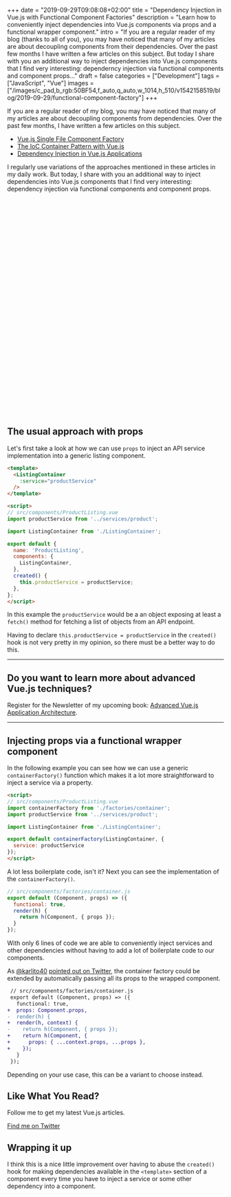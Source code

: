 +++
date = "2019-09-29T09:08:08+02:00"
title = "Dependency Injection in Vue.js with Functional Component Factories"
description = "Learn how to conveniently inject dependencies into Vue.js components via props and a functional wrapper component."
intro = "If you are a regular reader of my blog (thanks to all of you), you may have noticed that many of my articles are about decoupling components from their dependencies. Over the past few months I have written a few articles on this subject. But today I share with you an additional way to inject dependencies into Vue.js components that I find very interesting: dependerncy injection via functional components and component props..."
draft = false
categories = ["Development"]
tags = ["JavaScript", "Vue"]
images = ["/images/c_pad,b_rgb:50BF54,f_auto,q_auto,w_1014,h_510/v1542158519/blog/2019-09-29/functional-component-factory"]
+++

If you are a regular reader of my blog, you may have noticed that many of my articles are about decoupling components from dependencies. Over the past few months, I have written a few articles on this subject.

- [Vue.js Single File Component Factory](/blog/vue-single-file-component-factory/)
- [The IoC Container Pattern with Vue.js](/blog/the-ioc-container-pattern-with-vue/)
- [Dependency Injection in Vue.js Applications](/blog/dependency-injection-in-vue-applications/)

I regularly use variations of the approaches mentioned in these articles in my daily work. But today, I share with you an additional way to inject dependencies into Vue.js components that I find very interesting: dependency injection via functional components and component props.

<div class="c-content__broad">
  <iframe data-src="https://codesandbox.io/embed/dependency-injection-in-vuejs-with-functional-component-factories-iepwy?fontsize=14&module=%2Fsrc%2Fcomponents%2FProductListing.vue&view=editor" title="Dependency Injection in Vue.js with Functional Component Factories" style="width:100%; height:500px; border:0; border-radius: 4px; overflow:hidden;" sandbox="allow-modals allow-forms allow-popups allow-scripts allow-same-origin"></iframe>
</div>

## The usual approach with props

Let's first take a look at how we can use `props` to inject an API service implementation into a generic listing component.

```html
<template>
  <ListingContainer
    :service="productService"
  />
</template>

<script>
// src/components/ProductListing.vue
import productService from '../services/product';

import ListingContainer from './ListingContainer';

export default {
  name: 'ProductListing',
  components: {
    ListingContainer,
  },
  created() {
    this.productService = productService;
  },
};
</script>
```

In this example the `productService` would be a an object exposing at least a `fetch()` method for fetching a list of objects from an API endpoint.

Having to declare `this.productService = productService` in the `created()` hook is not very pretty in my opinion, so there must be a better way to do this.

<div>
  <hr class="c-hr">
  <div class="c-service-info">
    <h2>Do you want to learn more about advanced Vue.js techniques?</h2>
    <p class="c-service-info__body">
      Register for the Newsletter of my upcoming book: <a class="c-anchor" href="https://oberlehner.us20.list-manage.com/subscribe?u=8476a98c5640f6c7b5530ea57&id=8b26bf120b" data-event-category="link" data-event-action="click: newsletter" data-event-label="Newsletter (article content)">Advanced Vue.js Application Architecture</a>.
    </p>
  </div>
  <hr class="c-hr">
</div>

## Injecting props via a functional wrapper component

In the following example you can see how we can use a generic `containerFactory()` function which makes it a lot more straightforward to inject a service via a property.

```html
<script>
// src/components/ProductListing.vue
import containerFactory from './factories/container';
import productService from '../services/product';

import ListingContainer from './ListingContainer';

export default containerFactory(ListingContainer, {
  service: productService
});
</script>
```

A lot less boilerplate code, isn't it? Next you can see the implementation of the `containerFactory()`.

```js
// src/components/factories/container.js
export default (Component, props) => ({
  functional: true,
  render(h) {
    return h(Component, { props });
  }
});
```

With only 6 lines of code we are able to conveniently inject services and other dependencies without having to add a lot of boilerplate code to our components.

As [@karlito40](https://twitter.com/karlito40) [pointed out on Twitter](https://twitter.com/karlito40/status/1178293595130007553?s=20), the container factory could be extended by automatically passing all its props to the wrapped component.

```diff
 // src/components/factories/container.js
 export default (Component, props) => ({
   functional: true,
+  props: Component.props,
-  render(h) {
+  render(h, context) {
-    return h(Component, { props });
+    return h(Component, {
+      props: { ...context.props, ...props },
+    });
   }
 });
```

Depending on your use case, this can be a variant to choose instead.

<div class="c-content__broad">
  <div class="c-twitter-teaser">
    <div class="c-twitter-teaser__content">
      <h2 class="c-twitter-teaser__headline">Like What You Read?</h2>
      <p class="c-twitter-teaser__body">
        Follow me to get my latest Vue.js articles.
      </p>
      <a class="c-button c-button--outline c-twitter-teaser__button" rel="nofollow" href="https://twitter.com/maoberlehner" data-event-category="link" data-event-action="click: contact" data-event-label="Twitter (article content)">
        Find me on Twitter
      </a>
    </div>
  </div>
</div>

## Wrapping it up

I think this is a nice little improvement over having to abuse the `created()` hook for making dependencies available in the `<template>` section of a component every time you have to inject a service or some other dependency into a component.
